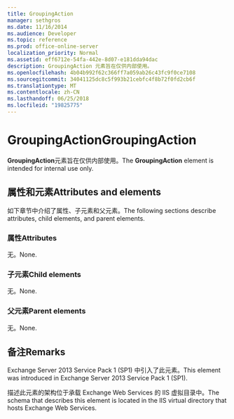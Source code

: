 ```yaml
---
title: GroupingAction
manager: sethgros
ms.date: 11/16/2014
ms.audience: Developer
ms.topic: reference
ms.prod: office-online-server
localization_priority: Normal
ms.assetid: eff6712e-54fa-442e-8d07-e181dda94dac
description: GroupingAction 元素旨在仅供内部使用。
ms.openlocfilehash: 4b04b992f62c366ff7a059ab26c43fc9f0ce7108
ms.sourcegitcommit: 34041125dc8c5f993b21cebfc4f8b72f0fd2cb6f
ms.translationtype: MT
ms.contentlocale: zh-CN
ms.lasthandoff: 06/25/2018
ms.locfileid: "19825775"
---
```

# <a name="groupingaction"></a><span data-ttu-id="d416c-103">GroupingAction</span><span class="sxs-lookup"><span data-stu-id="d416c-103">GroupingAction</span></span>

<span data-ttu-id="d416c-104">**GroupingAction**元素旨在仅供内部使用。</span><span class="sxs-lookup"><span data-stu-id="d416c-104">The **GroupingAction** element is intended for internal use only.</span></span> 

## <a name="attributes-and-elements"></a><span data-ttu-id="d416c-105">属性和元素</span><span class="sxs-lookup"><span data-stu-id="d416c-105">Attributes and elements</span></span>

<span data-ttu-id="d416c-106">如下章节中介绍了属性、子元素和父元素。</span><span class="sxs-lookup"><span data-stu-id="d416c-106">The following sections describe attributes, child elements, and parent elements.</span></span>
  
### <a name="attributes"></a><span data-ttu-id="d416c-107">属性</span><span class="sxs-lookup"><span data-stu-id="d416c-107">Attributes</span></span>

<span data-ttu-id="d416c-108">无。</span><span class="sxs-lookup"><span data-stu-id="d416c-108">None.</span></span>
  
### <a name="child-elements"></a><span data-ttu-id="d416c-109">子元素</span><span class="sxs-lookup"><span data-stu-id="d416c-109">Child elements</span></span>

<span data-ttu-id="d416c-110">无。</span><span class="sxs-lookup"><span data-stu-id="d416c-110">None.</span></span>
  
### <a name="parent-elements"></a><span data-ttu-id="d416c-111">父元素</span><span class="sxs-lookup"><span data-stu-id="d416c-111">Parent elements</span></span>

<span data-ttu-id="d416c-112">无。</span><span class="sxs-lookup"><span data-stu-id="d416c-112">None.</span></span>
  
## <a name="remarks"></a><span data-ttu-id="d416c-113">备注</span><span class="sxs-lookup"><span data-stu-id="d416c-113">Remarks</span></span>

<span data-ttu-id="d416c-114">Exchange Server 2013 Service Pack 1 (SP1) 中引入了此元素。</span><span class="sxs-lookup"><span data-stu-id="d416c-114">This element was introduced in Exchange Server 2013 Service Pack 1 (SP1).</span></span>
  
<span data-ttu-id="d416c-115">描述此元素的架构位于承载 Exchange Web Services 的 IIS 虚拟目录中。</span><span class="sxs-lookup"><span data-stu-id="d416c-115">The schema that describes this element is located in the IIS virtual directory that hosts Exchange Web Services.</span></span>
  

